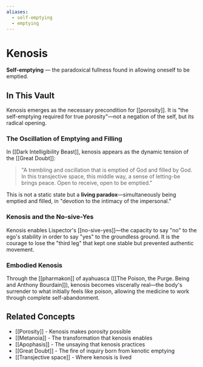 ```yaml
---
aliases:
  - self-emptying
  - emptying
---
```


# Kenosis

**Self-emptying** — the paradoxical fullness found in allowing oneself to be emptied.

## In This Vault

Kenosis emerges as the necessary precondition for [[porosity]]. It is "the self-emptying required for true porosity"—not a negation of the self, but its radical opening.

### The Oscillation of Emptying and Filling

In [[Dark Intelligibility Beast]], kenosis appears as the dynamic tension of the [[Great Doubt]]:

> "A trembling and oscillation that is emptied of God and filled by God. In this transjective space, this middle way, a sense of letting-be brings peace. Open to receive, open to be emptied."

This is not a static state but a **living paradox**—simultaneously being emptied and filled, in "devotion to the intimacy of the impersonal."

### Kenosis and the No-sive-Yes

Kenosis enables Lispector's [[no-sive-yes]]—the capacity to say "no" to the ego's stability in order to say "yes" to the groundless ground. It is the courage to lose the "third leg" that kept one stable but prevented authentic movement.

### Embodied Kenosis

Through the [[pharmakon]] of ayahuasca ([[The Poison, the Purge. Being and Anthony Bourdain]]), kenosis becomes viscerally real—the body's surrender to what initially feels like poison, allowing the medicine to work through complete self-abandonment.

## Related Concepts

- [[Porosity]] - Kenosis makes porosity possible
- [[Metanoia]] - The transformation that kenosis enables  
- [[Apophasis]] - The unsaying that kenosis practices
- [[Great Doubt]] - The fire of inquiry born from kenotic emptying
- [[Transjective space]] - Where kenosis is lived
